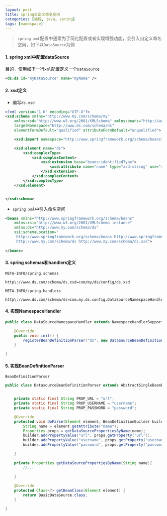 ```yaml
---
layout: post
title: spring自定义命名空间
categories: [编程, java, spring]
tags: [namespace]
---
```


> `spring xml`配置中通常为了简化配置或者实现增强功能，会引入自定义命名空间，如下以`DataSource`为例

#### 1. spring xml中配置dataSource

目的，使用如下一行`xml`配置定义一个`DataSource`

```xml
<ds:ds id="myDataSource" name="myName" />
```

#### 2. xsd定义

* 编写`ds.xsd`

```xml
<?xml version="1.0" encoding="UTF-8"?>
<xsd:schema xmlns="http://www.my.com/schema/my"
	xmlns:xsd="http://www.w3.org/2001/XMLSchema" xmlns:beans="http://www.springframework.org/schema/beans"
	targetNamespace="http://www.ds.com/schema/ds"
	elementFormDefault="qualified" attributeFormDefault="unqualified">

	<xsd:import namespace="http://www.springframework.org/schema/beans" />

	<xsd:element name="ds">
		<xsd:complexType>
			<xsd:complexContent>
				<xsd:extension base="beans:identifiedType">
					<xsd:attribute name="name" type="xsd:string" use="required" />
				</xsd:extension>
			</xsd:complexContent>
		</xsd:complexType>
	</xsd:element>


</xsd:schema>
```
* `spring xml`中引入命名空间

```xml
<beans xmlns="http://www.springframework.org/schema/beans"
	xmlns:xsi="http://www.w3.org/2001/XMLSchema-instance" 
	xmlns:ds="http://www.my.com/schema/ds"
	xsi:schemaLocation="
     http://www.springframework.org/schema/beans http://www.springframework.org/schema/beans/spring-beans.xsd
     http://www.my.com/schema/ds http://www.my.com/schema/ds.xsd">
     
</beans>
```
#### 3. spring schemas和handlers定义

`META-INFO/spring.schemas`
```properties
http\://www.ds.com/schema/ds.xsd=com/my/ds/config/ds.xsd
```

`META-INFO/spring.handlers`
```properties
http\://www.ds.com/schema/ds=com.my.ds.config.DataSourceNamespaceHandler
```

#### 4. 实现NamespaceHandler

```java
public class DataSourceNamespaceHandler extends NamespaceHandlerSupport {

	@Override
	public void init() {
		registerBeanDefinitionParser("ds", new DataSourceBeanDefinitionParser());
	}

}
```

#### 5. 实现BeanDefinitionParser

`BeanDefinitionParser`
```java
public class DatasourceBeanDefinitionParser extends AbstractSingleBeanDefinitionParser {


	private static final String PROP_URL = "url";
	private static final String PROP_USERNAME = "username";
	private static final String PROP_PASSWORD = "password";

	@Override
	protected void doParse(Element element, BeanDefinitionBuilder builder) {
		String name = element.getAttribute("name");
        Properties props = getDataSourcePropertiesByName(name);
		builder.addPropertyValue("url", props.getProperty("url"));
		builder.addPropertyValue("username", props.getProperty("username"));
		builder.addPropertyValue("password", props.getProperty("password"));

	}
	
	private Properties getDataSourcePropertiesByName(String name){
	    //...
	    
	}

	@Override
	protected Class<?> getBeanClass(Element element) {
		return BasicDataSource.class;
	}

}
```
